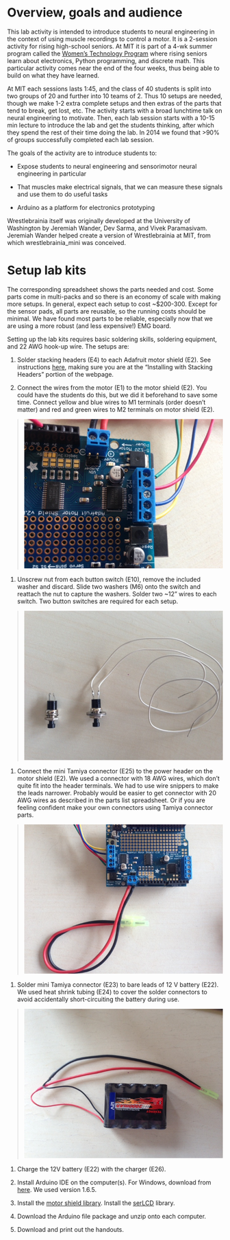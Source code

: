 Overview, goals and audience
============================

This lab activity is intended to introduce students to neural engineering in the context of using muscle recordings to control a motor. It is a 2-session activity for rising high-school seniors. At MIT it is part of a 4-wk summer program called the [Women’s Technology Program](http://wtp.mit.edu/) where rising seniors learn about electronics, Python programming, and discrete math. This particular activity comes near the end of the four weeks, thus being able to build on what they have learned.

At MIT each sessions lasts 1:45, and the class of 40 students is split into two groups of 20 and further into 10 teams of 2. Thus 10 setups are needed, though we make 1-2 extra complete setups and then extras of the parts that tend to break, get lost, etc. The activity starts with a broad lunchtime talk on neural engineering to motivate. Then, each lab session starts with a 10-15 min lecture to introduce the lab and get the students thinking, after which they spend the rest of their time doing the lab. In 2014 we found that &gt;90% of groups successfully completed each lab session.

The goals of the activity are to introduce students to:

-   Expose students to neural engineering and sensorimotor neural engineering in particular

-   That muscles make electrical signals, that we can measure these signals and use them to do useful tasks

-   Arduino as a platform for electronics prototyping

Wrestlebrainia itself was originally developed at the University of Washington by Jeremiah Wander, Dev Sarma, and Vivek Paramasivam. Jeremiah Wander helped create a version of Wrestlebrainia at MIT, from which wrestlebrainia\_mini was conceived.

Setup lab kits
==============

The corresponding spreadsheet shows the parts needed and cost. Some parts come in multi-packs and so there is an economy of scale with making more setups. In general, expect each setup to cost ~$200-300. Except for the sensor pads, all parts are reusable, so the running costs should be minimal. We have found most parts to be reliable, especially now that we are using a more robust (and less expensive!) EMG board.

Setting up the lab kits requires basic soldering skills, soldering equipment, and 22 AWG hook-up wire. The setups are:

1.  Solder stacking headers (E4) to each Adafruit motor shield (E2). See instructions [here](https://learn.adafruit.com/adafruit-motor-shield-v2-for-arduino/install-headers#installing-with-stacking-headers), making sure you are at the “Installing with Stacking Headers” portion of the webpage.

2.  Connect the wires from the motor (E1) to the motor shield (E2). You could have the students do this, but we did it beforehand to save some time. Connect yellow and blue wires to M1 terminals (order doesn’t matter) and red and green wires to M2 terminals on motor shield (E2).

> ![](./media/image1.jpeg)

1.  Unscrew nut from each button switch (E10), remove the included washer and discard. Slide two washers (M6) onto the switch and reattach the nut to capture the washers. Solder two ~12” wires to each switch. Two button switches are required for each setup.

> ![](./media/image2.jpeg)

1.  Connect the mini Tamiya connector (E25) to the power header on the motor shield (E2). We used a connector with 18 AWG wires, which don’t quite fit into the header terminals. We had to use wire snippers to make the leads narrower. Probably would be easier to get connector with 20 AWG wires as described in the parts list spreadsheet. Or if you are feeling confident make your own connectors using Tamiya connector parts.

> ![](./media/image3.jpeg)

1.  Solder mini Tamiya connector (E23) to bare leads of 12 V battery (E22). We used heat shrink tubing (E24) to cover the solder connectors to avoid accidentally short-circuiting the battery during use.

> ![](./media/image4.jpeg)

1.  Charge the 12V battery (E22) with the charger (E26).

2.  Install Arduino IDE on the computer(s). For Windows, download from [here](http://arduino.cc/en/main/software). We used version 1.6.5.

3.  Install the [motor shield library](https://learn.adafruit.com/adafruit-motor-shield-v2-for-arduino/install-software). Install the [serLCD](http://playground.arduino.cc/Code/SerLCD) library.

4.  Download the Arduino file package and unzip onto each computer.

5.  Download and print out the handouts.
